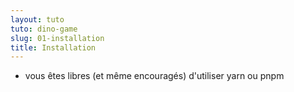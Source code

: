 ```yaml
---
layout: tuto
tuto: dino-game
slug: 01-installation
title: Installation
---
```


- vous êtes libres (et même encouragés) d'utiliser yarn ou pnpm 
